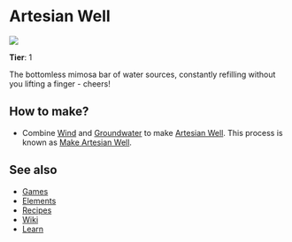 # Artesian Well

![](/wiki/images/item.artesianwell.png)

**Tier**: 1

The bottomless mimosa bar of water sources, constantly refilling without you lifting a finger - cheers!

## How to make?

* Combine [Wind](/wiki/elements/wind) and [Groundwater](/wiki/elements/groundwater) to make [Artesian Well](/wiki/elements/artesian-well). This process is known as [Make Artesian Well](/wiki/recipes/make-artesian-well).

## See also

* [Games](/wiki/games)
* [Elements](/wiki/elements)
* [Recipes](/wiki/recipes)
* [Wiki](/wiki/index)
* [Learn](/learn/index)